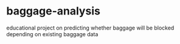 # baggage-analysis
 educational project on predicting whether baggage will be blocked depending on existing baggage data
